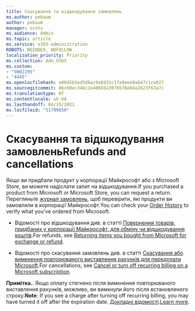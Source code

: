 ```yaml
---
title: Скасування та відшкодування замовлень
ms.author: pebaum
author: pebaum
manager: scotv
ms.audience: Admin
ms.topic: article
ms.service: o365-administration
ROBOTS: NOINDEX, NOFOLLOW
localization_priority: Priority
ms.collection: Adm_O365
ms.custom:
- "9002295"
- "4445"
ms.openlocfilehash: e0045b5ed586ac9a6931c17a0eee8ab47c1ce027
ms.sourcegitcommit: 8bc60ec34bc1e40685e3976576e04a2623f63a7c
ms.translationtype: HT
ms.contentlocale: uk-UA
ms.lasthandoff: 04/15/2021
ms.locfileid: "51799650"
---
```

# <a name="refunds-and-cancellations"></a><span data-ttu-id="11962-102">Скасування та відшкодування замовлень</span><span class="sxs-lookup"><span data-stu-id="11962-102">Refunds and cancellations</span></span>

<span data-ttu-id="11962-103">Якщо ви придбали продукт у корпорації Майкрософт або з Microsoft Store, ви можете надіслати запит на відшкодування.</span><span class="sxs-lookup"><span data-stu-id="11962-103">If you purchased a product from Microsoft or Microsoft Store, you can request a return.</span></span> <span data-ttu-id="11962-104">Перегляньте [журнал замовлень](https://account.microsoft.com/billing/orders/), щоб перевірити, які продукти ви замовляли в корпорації Майкрософт.</span><span class="sxs-lookup"><span data-stu-id="11962-104">You can check your [Order History](https://account.microsoft.com/billing/orders/) to verify what you've ordered from Microsoft.</span></span> 

- <span data-ttu-id="11962-105">Відомості про відшкодування див. в статті [Повернення товарів, придбаних у корпорації Майкрософт, для обміну чи відшкодування коштів](https://support.microsoft.com/help/10558).</span><span class="sxs-lookup"><span data-stu-id="11962-105">For refunds, see [Returning items you bought from Microsoft for exchange or refund](https://support.microsoft.com/help/10558).</span></span>

- <span data-ttu-id="11962-106">Відомості про скасування замовлень див. в статті [Скасування або вимкнення повторюваного виставлення рахунків для передплати Microsoft](https://support.microsoft.com/help/4027815).</span><span class="sxs-lookup"><span data-stu-id="11962-106">For cancellations, see [Cancel or turn off recurring billing on a Microsoft subscription](https://support.microsoft.com/help/4027815).</span></span>

<span data-ttu-id="11962-107">**Примітка.**. Якщо оплату стягнено після вимкнення повторюваного виставлення рахунків, можливо, ви вимкнули його після встановленого строку.</span><span class="sxs-lookup"><span data-stu-id="11962-107">**Note**: If you see a charge after turning off recurring billing, you may have turned it off after the expiration date.</span></span> <span data-ttu-id="11962-108">[Докладні відомості](https://support.microsoft.com/help/10640).</span><span class="sxs-lookup"><span data-stu-id="11962-108">[Learn more](https://support.microsoft.com/help/10640).</span></span> 
